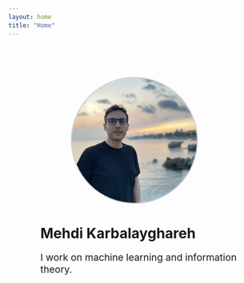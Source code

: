 ```yaml
---
layout: home
title: "Home"
---
```


<div style="display: flex; align-items: center; justify-content: center; flex-wrap: wrap; padding: 4rem 2rem; max-width: 1000px; margin: 0 auto;">

  <div style="flex-shrink: 0;">
    <img src="/assets/images/52616DFD-22BC-42F9-9AD0-132018D2E23D_1_105_c.jpeg" 
         alt="Profile Photo" 
         style="width: 250px; height: 250px; border-radius: 70%; object-fit: cover; border: 2px solid #ccc;">
  </div>

  <div style="margin-left: 2rem; max-width: 500px;">
    <h1 style="margin-bottom: 0.5rem;">Mehdi Karbalayghareh</h1>
    <p style="font-size: 1.2rem;">I work on machine learning and information theory.</p>
  </div>

</div>
